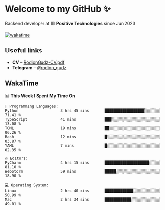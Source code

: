# Welcome to my GitHub ✨

Backend developer at 🟥 **Positive Technologies** since Jun 2023

[![wakatime](https://wakatime.com/badge/user/f84f6fea-179f-4f5d-a4f0-4e45b7070455.svg)](https://wakatime.com/@f84f6fea-179f-4f5d-a4f0-4e45b7070455)  

  
## Useful links
- **CV** – [RodionGudz-CV.pdf](https://github.com/rodion-gudz/rodion-gudz/files/13399657/RodionGudz-CV.pdf)
- **Telegram** – [@rodion_gudz](https://t.me/rodion_gudz)

## WakaTime

<!--START_SECTION:waka-->
📊 **This Week I Spent My Time On** 

```text
💬 Programming Languages: 
Python                   3 hrs 45 mins       ██████████████████░░░░░░░   71.41 % 
TypeScript               41 mins             ███░░░░░░░░░░░░░░░░░░░░░░   13.08 % 
TOML                     19 mins             ██░░░░░░░░░░░░░░░░░░░░░░░   06.26 % 
Bash                     12 mins             █░░░░░░░░░░░░░░░░░░░░░░░░   03.87 % 
YAML                     7 mins              █░░░░░░░░░░░░░░░░░░░░░░░░   02.35 % 

🔥 Editors: 
PyCharm                  4 hrs 15 mins       ████████████████████░░░░░   81.10 % 
WebStorm                 59 mins             █████░░░░░░░░░░░░░░░░░░░░   18.90 % 

💻 Operating System: 
Linux                    2 hrs 40 mins       █████████████░░░░░░░░░░░░   50.99 % 
Mac                      2 hrs 34 mins       ████████████░░░░░░░░░░░░░   49.01 % 
```


<!--END_SECTION:waka-->
